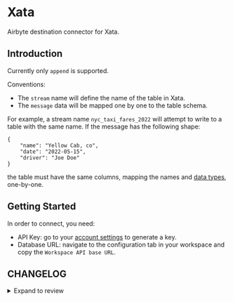 # Xata

Airbyte destination connector for Xata.

## Introduction

Currently only `append` is supported.

Conventions:

- The `stream` name will define the name of the table in Xata.
- The `message` data will be mapped one by one to the table schema.

For example, a stream name `nyc_taxi_fares_2022` will attempt to write to a table with the same
name. If the message has the following shape:

```
{
    "name": "Yellow Cab, co",
    "date": "2022-05-15",
    "driver": "Joe Doe"
}
```

the table must have the same columns, mapping the names and
[data types](https://xata.io/docs/concepts/data-model), one-by-one.

## Getting Started

In order to connect, you need:

- API Key: go to your [account settings](https://app.xata.io/settings) to generate a key.
- Database URL: navigate to the configuration tab in your workspace and copy the
  `Workspace API base URL`.

## CHANGELOG

<details>
  <summary>Expand to review</summary>

| Version | Date       | Pull Request                                              | Subject                        |
|:--------| :--------- | :-------------------------------------------------------- | :----------------------------- |
| 0.1.47 | 2025-09-10 | [60623](https://github.com/airbytehq/airbyte/pull/60623) | Update dependencies |
| 0.1.46 | 2025-05-10 | [59351](https://github.com/airbytehq/airbyte/pull/59351) | Update dependencies |
| 0.1.45 | 2025-04-26 | [58703](https://github.com/airbytehq/airbyte/pull/58703) | Update dependencies |
| 0.1.44 | 2025-04-19 | [58292](https://github.com/airbytehq/airbyte/pull/58292) | Update dependencies |
| 0.1.43 | 2025-04-12 | [57616](https://github.com/airbytehq/airbyte/pull/57616) | Update dependencies |
| 0.1.42 | 2025-04-05 | [57129](https://github.com/airbytehq/airbyte/pull/57129) | Update dependencies |
| 0.1.41 | 2025-03-29 | [56553](https://github.com/airbytehq/airbyte/pull/56553) | Update dependencies |
| 0.1.40 | 2025-03-22 | [56148](https://github.com/airbytehq/airbyte/pull/56148) | Update dependencies |
| 0.1.39 | 2025-03-08 | [55351](https://github.com/airbytehq/airbyte/pull/55351) | Update dependencies |
| 0.1.38 | 2025-03-01 | [54894](https://github.com/airbytehq/airbyte/pull/54894) | Update dependencies |
| 0.1.37 | 2025-02-22 | [54226](https://github.com/airbytehq/airbyte/pull/54226) | Update dependencies |
| 0.1.36 | 2025-02-15 | [53937](https://github.com/airbytehq/airbyte/pull/53937) | Update dependencies |
| 0.1.35 | 2025-02-01 | [52929](https://github.com/airbytehq/airbyte/pull/52929) | Update dependencies |
| 0.1.34 | 2025-01-25 | [52204](https://github.com/airbytehq/airbyte/pull/52204) | Update dependencies |
| 0.1.33 | 2025-01-18 | [51761](https://github.com/airbytehq/airbyte/pull/51761) | Update dependencies |
| 0.1.32 | 2025-01-11 | [51279](https://github.com/airbytehq/airbyte/pull/51279) | Update dependencies |
| 0.1.31 | 2025-01-04 | [50900](https://github.com/airbytehq/airbyte/pull/50900) | Update dependencies |
| 0.1.30 | 2024-12-28 | [50471](https://github.com/airbytehq/airbyte/pull/50471) | Update dependencies |
| 0.1.29 | 2024-12-21 | [50166](https://github.com/airbytehq/airbyte/pull/50166) | Update dependencies |
| 0.1.28 | 2024-12-14 | [49301](https://github.com/airbytehq/airbyte/pull/49301) | Update dependencies |
| 0.1.27 | 2024-11-25 | [48633](https://github.com/airbytehq/airbyte/pull/48633) | Update dependencies |
| 0.1.26 | 2024-11-04 | [48162](https://github.com/airbytehq/airbyte/pull/48162) | Update dependencies |
| 0.1.25 | 2024-10-29 | [47076](https://github.com/airbytehq/airbyte/pull/47076) | Update dependencies |
| 0.1.24 | 2024-10-12 | [46765](https://github.com/airbytehq/airbyte/pull/46765) | Update dependencies |
| 0.1.23 | 2024-10-05 | [46467](https://github.com/airbytehq/airbyte/pull/46467) | Update dependencies |
| 0.1.22 | 2024-09-28 | [46107](https://github.com/airbytehq/airbyte/pull/46107) | Update dependencies |
| 0.1.21 | 2024-09-21 | [45837](https://github.com/airbytehq/airbyte/pull/45837) | Update dependencies |
| 0.1.20 | 2024-09-14 | [45516](https://github.com/airbytehq/airbyte/pull/45516) | Update dependencies |
| 0.1.19 | 2024-09-07 | [45213](https://github.com/airbytehq/airbyte/pull/45213) | Update dependencies |
| 0.1.18 | 2024-08-31 | [45027](https://github.com/airbytehq/airbyte/pull/45027) | Update dependencies |
| 0.1.17 | 2024-08-24 | [44632](https://github.com/airbytehq/airbyte/pull/44632) | Update dependencies |
| 0.1.16 | 2024-08-22 | [44530](https://github.com/airbytehq/airbyte/pull/44530) | Update test dependencies |
| 0.1.15 | 2024-08-17 | [44269](https://github.com/airbytehq/airbyte/pull/44269) | Update dependencies |
| 0.1.14 | 2024-08-10 | [43462](https://github.com/airbytehq/airbyte/pull/43462) | Update dependencies |
| 0.1.13 | 2024-08-03 | [43200](https://github.com/airbytehq/airbyte/pull/43200) | Update dependencies |
| 0.1.12 | 2024-07-27 | [42657](https://github.com/airbytehq/airbyte/pull/42657) | Update dependencies |
| 0.1.11 | 2024-07-20 | [42355](https://github.com/airbytehq/airbyte/pull/42355) | Update dependencies |
| 0.1.10 | 2024-07-13 | [41795](https://github.com/airbytehq/airbyte/pull/41795) | Update dependencies |
| 0.1.9 | 2024-07-10 | [41481](https://github.com/airbytehq/airbyte/pull/41481) | Update dependencies |
| 0.1.8 | 2024-07-09 | [41238](https://github.com/airbytehq/airbyte/pull/41238) | Update dependencies |
| 0.1.7 | 2024-07-06 | [40949](https://github.com/airbytehq/airbyte/pull/40949) | Update dependencies |
| 0.1.6 | 2024-06-25 | [40497](https://github.com/airbytehq/airbyte/pull/40497) | Update dependencies |
| 0.1.5 | 2024-06-22 | [39991](https://github.com/airbytehq/airbyte/pull/39991) | Update dependencies |
| 0.1.4 | 2024-06-04 | [39088](https://github.com/airbytehq/airbyte/pull/39088) | [autopull] Upgrade base image to v1.2.1 |
| 0.1.3 | 2024-05-21 | [38499](https://github.com/airbytehq/airbyte/pull/38499) | [autopull] base image + poetry + up_to_date |
| 0.1.2   | 2024-03-05 | [#35838](https://github.com/airbytehq/airbyte/pull/35838) | Un-archive connector           |
| 0.1.1   | 2023-06-21 | [#27542](https://github.com/airbytehq/airbyte/pull/27542) | Mark api_key as Airbyte Secret |
| 0.1.0   | 2023-06-14 | [#24192](https://github.com/airbytehq/airbyte/pull/24192) | New Destination Connector Xata |

</details>
